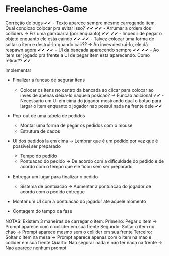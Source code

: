 # Freelanches-Game
Correção de bugs
✔✔ - Texto aparece sempre mesmo carregando item, Qual condicao colocar pra evitar isso? ✔✔
✔✔ - Arrumar a ordem dos colliders -> Fiz uma gambiarra (por enquanto) ✔✔
✔✔ - Impedir de pegar o objeto enquanto ele esta caindo ✔✔
✔✔ - Talvez colocar uma forma de soltar o item e destrui-lo quando cair?? -> Ao inves destrui-lo, ele dá respawn agora ✔✔
✔✔ - UI da bancada aparecendo sempre ✔✔
✔✔ - Ao item ser jogado pra frente a UI de pegar item esta aparecendo. Como retirar?? ✔✔


Implementar
- Finalizar a funcao de segurar itens
  - Colocar os itens no centro da bancada ao clicar para colocar ao inves de apenas deixa-lo naquela posicao? -> Funcao adicional
  ✔✔ - Necessario um UI em cima do jogador mostrando qual o botao para largar o item enquanto o jogador nao possui nada na frente dele ✔✔

- Pop-out de uma tabela de pedidos
  - Montar uma forma de pegar os pedidos com o mouse 
  - Estrutura de dados

- UI dos pedidos la em cima -> Lembrar que é um pedido por vez que é possivel ser preparado
  - Tempo do pedido
  - Pontuacao do pedido -> De acordo com a dificuldade do pedido e de acordo com o tempo que ele ficou sem ser preparado

- Entregar um lugar para finalizar o pedido
  - Sistema de pontuacao -> Aumentar a pontuacao do jogador de acordo com o pedido entregue

- Montar um UI com a pontuacao do jogador ate aquele momento 

- Contagem do tempo da fase



NOTAS: 
Existem 3 maneiras de carregar o item:
Primeiro: Pegar o item -> Prompt aparece com o collider em sua frente
Segundo: Soltar o item no chao -> Prompt aparece mesmo sem o collider em sua frente
Terceiro: Soltar o item na mesa -> Prompt aparece apenas com o item na mao e collider em sua frente
Quarto: Nao segurar nada e nao ter nada na frente -> Nao aparece nenhum prompt

